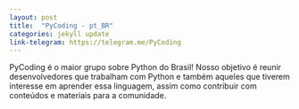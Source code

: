 ```yaml
---
layout: post
title:  "PyCoding - pt_BR"
categories: jekyll update
link-telegram: https://telegram.me/PyCoding
---
```

PyCoding é o maior grupo sobre Python do Brasil! Nosso objetivo é reunir desenvolvedores que trabalham com Python e também aqueles que tiverem interesse em aprender essa linguagem, assim como contribuir com conteúdos e materiais para a comunidade.
